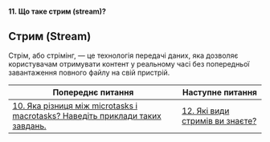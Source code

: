 #### 11. Що таке стрим (stream)?

## Стрим (Stream)

Стрім, або стрімінг, — це технологія передачі даних, яка дозволяє користувачам отримувати контент у реальному часі без попередньої завантаження повного файлу на свій пристрій.

| Попереднє питання | Наступне питання |
|---|---|
| [10. Яка різниця між microtasks і macrotasks? Наведіть приклади таких завдань.](./junior/nodejs/what-is-the-difference-between-a-microtask-and-a-macro-task-provide-examples-of-each-type-of-task.md)  | [12. Які види стримів ви знаєте?](./junior/nodejs/12-what-types-of-strains-do-you-know.md) |